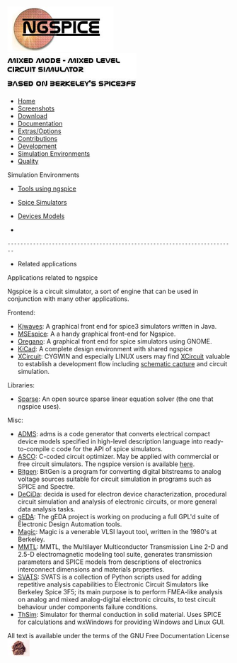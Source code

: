 ![NGSPICE](./images/nglogo.jpg) ![Mixed mode - mixed level circuit simulator - based on Berkeley's Spice3f5](./images/ngtext2.jpg) [](https://sourceforge.net/projects/ngspice)

-   [Home](./index.html)
-   [Screenshots](./screens.html)
-   [Download](./download.html)
-   [Documentation](./docs.html)
-   [Extras/Options](./extras.html)
-   [Contributions](./contrib.html)
-   [Development](./devel.html)
-   [Simulation Environments](./resources.html)
-   [Quality](./quality.html)

Simulation Environments

-   [Tools using ngspice  
    ](./resources.html)

-   [Spice Simulators](./spices.html)

-   [Devices Models](./spdevs.html)

-   

    ------------------------------------------------------------------------

-   Related applications

Applications related to ngspice

Ngspice is a circuit simulator, a sort of engine that can be used in conjunction with many other applications.

Frontend:

-   [Kjwaves](http://www.comefly.us/): A graphical front end for spice3 simulators written in Java.
-   [MSEspice](https://sourceforge.net/projects/mseuniverse/): A a handy graphical front-end for Ngspice.
-   [Oregano](https://github.com/drahnr/oregano/releases): A graphical front end for spice simulators using GNOME.
-   [KiCad](http://kicad.org/): A complete design environment with shared ngspice
-   [XCircuit](http://opencircuitdesign.com/xcircuit/): CYGWIN and especially LINUX users may find [XCircuit](http://opencircuitdesign.com/xcircuit/) valuable to establish a development flow including [schematic capture](http://opencircuitdesign.com/xcircuit/tutorial/tutorial2.html) and circuit simulation.

Libraries:

-   [Sparse](http://sparse.sourceforge.net/): An open source sparse linear equation solver (the one that ngspice uses).

Misc:

-   [ADMS](http://vacomp.noovela.com/): adms is a code generator that converts electrical compact device models specified in high-level description language into ready-to-compile c code for the API of spice simulators.
-   [ASCO](http://asco.sourceforge.net/): C-coded circuit optimizer. May be applied with commercial or free circuit simulators. The ngspice version is available [here](https://ngspice.sourceforge.io/optimizers/asco-dist.7z).
-   [Bitgen](http://www.eda.ncsu.edu/wiki/BitGen): BitGen is a program for converting digital bitstreams to analog voltage sources suitable for circuit simulation in programs such as SPICE and Spectre.
-   [DeCiDa](http://decida.sourceforge.net/): decida is used for electron device characterization, procedural circuit simulation and analysis of electronic circuits, or more general data analysis tasks.
-   [gEDA](http://www.geda-project.org/): The gEDA project is working on producing a full GPL'd suite of Electronic Design Automation tools.
-   [Magic](http://opencircuitdesign.com/magic/): Magic is a venerable VLSI layout tool, written in the 1980's at Berkeley.
-   [MMTL](http://mmtl.sourceforge.net/): MMTL, the Multilayer Multiconductor Transmission Line 2-D and 2.5-D electromagnetic modeling tool suite, generates transmission parameters and SPICE models from descriptions of electronics interconnect dimensions and materials properties.
-   [SVATS](http://svats.sourceforge.net/): SVATS is a collection of Python scripts used for adding repetitive analysis capabilities to Electronic Circuit Simulators like Berkeley Spice 3F5; its main purpose is to perform FMEA-like analysis on analog and mixed analog-digital electronic circuits, to test circuit behaviour under components failure conditions.
-   [ThSim](https://sourceforge.net/projects/thsim/): Simulator for thermal conduction in solid material. Uses SPICE for calculations and wxWindows for providing Windows and Linux GUI.

 All text is available under the terms of the GNU Free Documentation License ![](./images/spice.jpg)
